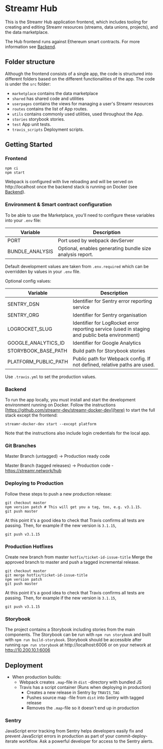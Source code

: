 # Streamr Hub

This is the Streamr Hub application frontend, which includes tooling for creating and editing Streamr resources
(streams, data unions, projects), and the data marketplace.

The Hub frontend runs against Ethereum smart contracts. For more information see [Backend](#backend).

## Folder structure

Although the frontend consists of a single app, the code is structured into different folders based on the different functionalities of the app. The code is under the `src` folder:

-   `marketplace` contains the data marketplace
-   `shared` has shared code and utilities
-   `userpages` contains the views for managing a user's Streamr resources
-   `routes` contains the list of App routes.
-   `utils` contains commonly used utilities, used throughout the App.
-   `stories` storybook stories.
-   `test` App unit tests.
-   `travis_scripts` Deployment scripts.

## Getting Started

### Frontend

```
npm ci
npm start
```

Webpack is configured with live reloading and will be served on http://localhost once the backend stack is running on Docker (see [Backend](#backend)).

### Environment & Smart contract configuration

To be able to use the Marketplace, you'll need to configure these variables into your `.env` file:

| Variable        | Description                                               |
| --------------- | --------------------------------------------------------- |
| PORT            | Port used by webpack devServer                            |
| BUNDLE_ANALYSIS | Optional, enables generating bundle size analysis report. |

Default development values are taken from `.env.required` which can be overridden by values in your `.env` file.

Optional config values:

| Variable             | Description                                                                                    |
| -------------------- | ---------------------------------------------------------------------------------------------- |
| SENTRY_DSN           | Identifier for Sentry error reporting service                                                  |
| SENTRY_ORG           | Identifier for Sentry organisation                                                             |
| LOGROCKET_SLUG       | Identifier for LogRocket error reporting service (used in staging and public beta environment) |
| GOOGLE_ANALYTICS_ID  | Identifier for Google Analytics                                                                |
| STORYBOOK_BASE_PATH  | Build path for Storybook stories                                                               |
| PLATFORM_PUBLIC_PATH | Public path for Webpack config. If not defined, relative paths are used.                       |

Use `.travis.yml` to set the production values.

### Backend

To run the app locally, you must install and start the development environment running on Docker.
Follow the instructions [https://github.com/streamr-dev/streamr-docker-dev](here) to start the full stack except the frontend:

`streamr-docker-dev start --except platform`

Note that the instructions also include login credentials for the local app.

### Git Branches

Master Branch (untagged) -> Production ready code

Master Branch (tagged releases) -> Production code - https://streamr.network/hub

### Deploying to Production

Follow these steps to push a new production release:

```
git checkout master
npm version patch # This will get you a tag, too, e.g. v3.1.15.
git push master
```

At this point it's a good idea to check that Travis confirms all tests are passing. Then, for example if the new version is `3.1.15`,

```
git push v3.1.15
```

### Production Hotfixes

Create new branch from master `hotfix/ticket-id-issue-title`
Merge the approved branch to master and push a tagged incremental release.

```
git checkout master
git merge hotfix/ticket-id-issue-title
npm version patch
git push master
```

At this point it's a good idea to check that Travis confirms all tests are passing. Then, for example if the new version is `3.1.15`,

```
git push v3.1.15
```

### Storybook

The project contains a Storybook including stories from the main components. The Storybook can be run with `npm run storybook` and built with `npm run build-storybook`. Storybook should be accessible after running `npm run storybook` at http://localhost:6006 or on your network at http://10.200.10.1:6006

## Deployment

-   When production builds:
    -   Webpack creates `.map`-file in `dist` -directory with bundled JS
    -   Travis has a script container (Runs when deploying in production)
        -   Creates a new release in Sentry by `TRAVIS_TAG`
        -   Pushes source map -file from `dist` into Sentry with tagged release
        -   Removes the `.map`-file so it doesn't end up in production

### Sentry

JavaScript error tracking from Sentry helps developers easily fix and prevent JavaScript errors in production as part of your commit-deploy-iterate workflow. Ask a powerful developer for access to the Sentry alerts.
